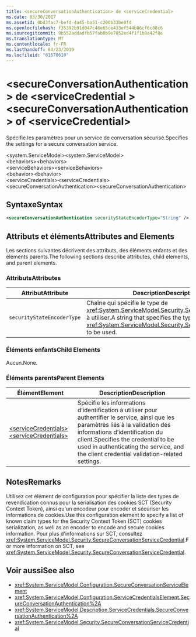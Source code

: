 ```yaml
---
title: <secureConversationAuthentication> de <serviceCredential>
ms.date: 03/30/2017
ms.assetid: 0bd3fac7-befd-4a45-ba51-c200b33be0fd
ms.openlocfilehash: f35392b91d047c46e65ce433ef544b86cf6c88c6
ms.sourcegitcommit: 9b552addadfb57fab0b9e7852ed4f1f1b8a42f8e
ms.translationtype: MT
ms.contentlocale: fr-FR
ms.lasthandoff: 04/23/2019
ms.locfileid: "61670610"
---
```

# <a name="secureconversationauthentication-of-servicecredential"></a><span data-ttu-id="21bf2-102">\<secureConversationAuthentication > de \<serviceCredential ></span><span class="sxs-lookup"><span data-stu-id="21bf2-102">\<secureConversationAuthentication> of \<serviceCredential></span></span>
<span data-ttu-id="21bf2-103">Spécifie les paramètres pour un service de conversation sécurisé.</span><span class="sxs-lookup"><span data-stu-id="21bf2-103">Specifies the settings for a secure conversation service.</span></span>  
  
 <span data-ttu-id="21bf2-104">\<system.ServiceModel></span><span class="sxs-lookup"><span data-stu-id="21bf2-104">\<system.ServiceModel></span></span>  
<span data-ttu-id="21bf2-105">\<behaviors></span><span class="sxs-lookup"><span data-stu-id="21bf2-105">\<behaviors></span></span>  
<span data-ttu-id="21bf2-106">\<serviceBehaviors></span><span class="sxs-lookup"><span data-stu-id="21bf2-106">\<serviceBehaviors></span></span>  
<span data-ttu-id="21bf2-107">\<behavior></span><span class="sxs-lookup"><span data-stu-id="21bf2-107">\<behavior></span></span>  
<span data-ttu-id="21bf2-108">\<serviceCredentials></span><span class="sxs-lookup"><span data-stu-id="21bf2-108">\<serviceCredentials></span></span>  
<span data-ttu-id="21bf2-109">\<secureConversationAuthentication></span><span class="sxs-lookup"><span data-stu-id="21bf2-109">\<secureConversationAuthentication></span></span>  
  
## <a name="syntax"></a><span data-ttu-id="21bf2-110">Syntaxe</span><span class="sxs-lookup"><span data-stu-id="21bf2-110">Syntax</span></span>  
  
```xml  
<secureConversationAuthentication securityStateEncoderType="String" />
```  
  
## <a name="attributes-and-elements"></a><span data-ttu-id="21bf2-111">Attributs et éléments</span><span class="sxs-lookup"><span data-stu-id="21bf2-111">Attributes and Elements</span></span>  
 <span data-ttu-id="21bf2-112">Les sections suivantes décrivent des attributs, des éléments enfants et des éléments parents.</span><span class="sxs-lookup"><span data-stu-id="21bf2-112">The following sections describe attributes, child elements, and parent elements.</span></span>  
  
### <a name="attributes"></a><span data-ttu-id="21bf2-113">Attributs</span><span class="sxs-lookup"><span data-stu-id="21bf2-113">Attributes</span></span>  
  
|<span data-ttu-id="21bf2-114">Attribut</span><span class="sxs-lookup"><span data-stu-id="21bf2-114">Attribute</span></span>|<span data-ttu-id="21bf2-115">Description</span><span class="sxs-lookup"><span data-stu-id="21bf2-115">Description</span></span>|  
|---------------|-----------------|  
|`securityStateEncoderType`|<span data-ttu-id="21bf2-116">Chaîne qui spécifie le type de <xref:System.ServiceModel.Security.SecurityStateEncoder> à utiliser.</span><span class="sxs-lookup"><span data-stu-id="21bf2-116">A string that specifies the type of <xref:System.ServiceModel.Security.SecurityStateEncoder> to be used.</span></span>|  
  
### <a name="child-elements"></a><span data-ttu-id="21bf2-117">Éléments enfants</span><span class="sxs-lookup"><span data-stu-id="21bf2-117">Child Elements</span></span>  
 <span data-ttu-id="21bf2-118">Aucun.</span><span class="sxs-lookup"><span data-stu-id="21bf2-118">None.</span></span>  
  
### <a name="parent-elements"></a><span data-ttu-id="21bf2-119">Éléments parents</span><span class="sxs-lookup"><span data-stu-id="21bf2-119">Parent Elements</span></span>  
  
|<span data-ttu-id="21bf2-120">Élément</span><span class="sxs-lookup"><span data-stu-id="21bf2-120">Element</span></span>|<span data-ttu-id="21bf2-121">Description</span><span class="sxs-lookup"><span data-stu-id="21bf2-121">Description</span></span>|  
|-------------|-----------------|  
|[<span data-ttu-id="21bf2-122">\<serviceCredentials></span><span class="sxs-lookup"><span data-stu-id="21bf2-122">\<serviceCredentials></span></span>](../../../../../docs/framework/configure-apps/file-schema/wcf/servicecredentials.md)|<span data-ttu-id="21bf2-123">Spécifie les informations d’identification à utiliser pour authentifier le service, ainsi que les paramètres liés à la validation des informations d’identification du client.</span><span class="sxs-lookup"><span data-stu-id="21bf2-123">Specifies the credential to be used in authenticating the service, and the client credential validation-related settings.</span></span>|  
  
## <a name="remarks"></a><span data-ttu-id="21bf2-124">Notes</span><span class="sxs-lookup"><span data-stu-id="21bf2-124">Remarks</span></span>  
 <span data-ttu-id="21bf2-125">Utilisez cet élément de configuration pour spécifier la liste des types de revendication connus pour la sérialisation des cookies SCT (Security Context Token), ainsi qu'un encodeur pour encoder et sécuriser les informations de cookies.</span><span class="sxs-lookup"><span data-stu-id="21bf2-125">Use this configuration element to specify a list of known claim types for the Security Context Token (SCT) cookies serialization, as well as an encoder to encode and secure cookies information.</span></span> <span data-ttu-id="21bf2-126">Pour plus d'informations sur SCT, consultez <xref:System.ServiceModel.Security.SecureConversationServiceCredential>.</span><span class="sxs-lookup"><span data-stu-id="21bf2-126">For more information on SCT, see <xref:System.ServiceModel.Security.SecureConversationServiceCredential>.</span></span>  
  
## <a name="see-also"></a><span data-ttu-id="21bf2-127">Voir aussi</span><span class="sxs-lookup"><span data-stu-id="21bf2-127">See also</span></span>

- <xref:System.ServiceModel.Configuration.SecureConversationServiceElement>
- <xref:System.ServiceModel.Configuration.ServiceCredentialsElement.SecureConversationAuthentication%2A>
- <xref:System.ServiceModel.Description.ServiceCredentials.SecureConversationAuthentication%2A>
- <xref:System.ServiceModel.Security.SecureConversationServiceCredential>
